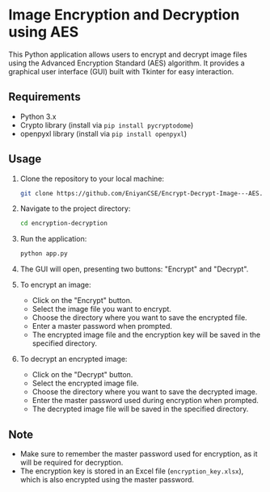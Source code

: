 # Image Encryption and Decryption using AES

This Python application allows users to encrypt and decrypt image files using the Advanced Encryption Standard (AES) algorithm. It provides a graphical user interface (GUI) built with Tkinter for easy interaction.

## Requirements

- Python 3.x
- Crypto library (install via `pip install pycryptodome`)
- openpyxl library (install via `pip install openpyxl`)

## Usage

1. Clone the repository to your local machine:

    ```bash
    git clone https://github.com/EniyanCSE/Encrypt-Decrypt-Image---AES.git
    ```

2. Navigate to the project directory:

    ```bash
    cd encryption-decryption
    ```

3. Run the application:

    ```bash
    python app.py
    ```

4. The GUI will open, presenting two buttons: "Encrypt" and "Decrypt".
   
5. To encrypt an image:
    - Click on the "Encrypt" button.
    - Select the image file you want to encrypt.
    - Choose the directory where you want to save the encrypted file.
    - Enter a master password when prompted.
    - The encrypted image file and the encryption key will be saved in the specified directory.

6. To decrypt an encrypted image:
    - Click on the "Decrypt" button.
    - Select the encrypted image file.
    - Choose the directory where you want to save the decrypted image.
    - Enter the master password used during encryption when prompted.
    - The decrypted image file will be saved in the specified directory.

## Note

- Make sure to remember the master password used for encryption, as it will be required for decryption.
- The encryption key is stored in an Excel file (`encryption_key.xlsx`), which is also encrypted using the master password.
